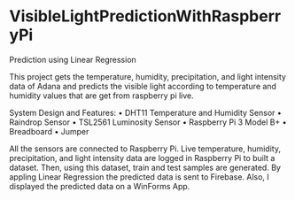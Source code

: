 # VisibleLightPredictionWithRaspberryPi
Prediction using Linear Regression

This project gets the temperature, humidity, precipitation, and light intensity data of Adana and predicts the visible light according to temperature and humidity values that are get from raspberry pi live. 

System Design and Features: 
•	DHT11 Temperature and Humidity Sensor
•	Raindrop Sensor
•	TSL2561 Luminosity Sensor
•	Raspberry Pi 3 Model B+ 
•	Breadboard
•	Jumper

All the sensors are connected to Raspberry Pi. Live temperature, humidity, precipitation, and light intensity data are logged in Raspberry Pi to built a dataset. Then, using this dataset, train and test samples are generated. By appling Linear Regression the predicted data is sent to Firebase. Also, I displayed the predicted data on a WinForms App. 
